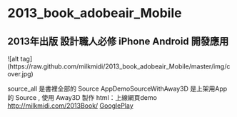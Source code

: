 # 2013_book_adobeair_Mobile
<h2>2013年出版 設計職人必修 iPhone Android 開發應用</h2>
![alt tag](https://raw.github.com/milkmidi/2013_book_adobeair_Mobile/master/img/cover.jpg)

source_all 是書裡全部的 Source
AppDemoSourceWithAway3D 是上架用App 的 Source , 使用 Away3D 製作
html：上線網頁demo
<a href="http://milkmidi.com/2013Book/">http://milkmidi.com/2013Book/</a>
<a href="https://play.google.com/store/apps/details?id=air.com.milkmidi.book2013samples">GooglePlay</a>



